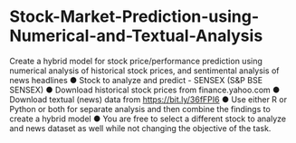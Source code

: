 # Stock-Market-Prediction-using-Numerical-and-Textual-Analysis
Create a hybrid model for stock price/performance prediction using numerical analysis of historical stock prices, and sentimental analysis of news headlines ● Stock to analyze and predict - SENSEX (S&amp;P BSE SENSEX) ● Download historical stock prices from finance.yahoo.com ● Download textual (news) data from https://bit.ly/36fFPI6 ● Use either R or Python or both for separate analysis and then combine the findings to create a hybrid model ● You are free to select a different stock to analyze and news dataset as well while not changing the objective of the task.
